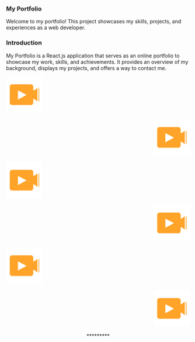 ### My Portfolio
Welcome to my portfolio! This project showcases my skills, projects, and experiences as a web developer.


### Introduction
My Portfolio is a React.js application that serves as an online portfolio to showcase my work, skills, and achievements. It provides an overview of my background, displays my projects, and offers a way to contact me.





<p align="left" flex="box"> <img src="assets/img/wow.png" width="100px"/> </p>
<p align="right" flex="box"> <img src="assets/img/wow.png" width="100px"/> </p>
<p align="left"> <img src="assets/img/wow.png" width="100px"/> </p>
<p align="right"> <img src="assets/img/wow.png" width="100px"/> </p>
<p align="left"> <img src="assets/img/wow.png" width="100px"/> </p>
<p align="right"> <img src="assets/img/wow.png" width="100px"/> </p>


<p align="center">*********</p>



